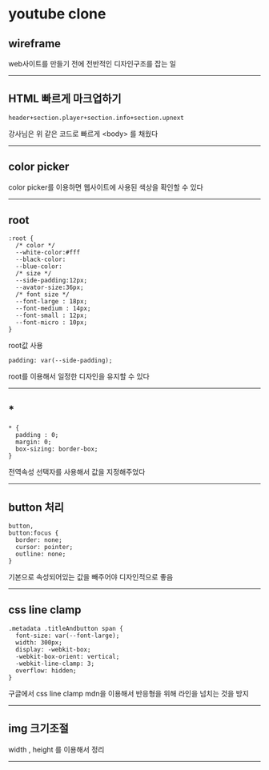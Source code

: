 # youtube clone

## wireframe
web사이트를 만들기 전에 전반적인 디자인구조를 잡는 일

***

## HTML 빠르게 마크업하기
```
header+section.player+section.info+section.upnext
```
강사님은 위 같은 코드로 빠르게 \<body> 를 채웠다  

***

## color picker
color picker를 이용하면 웹사이트에 사용된 색상을 확인할 수 있다 

***

## root
```
:root {
  /* color */
  --white-color:#fff
  --black-color:
  --blue-color:
  /* size */
  --side-padding:12px;
  --avator-size:36px;
  /* font size */
  --font-large : 18px;
  --font-medium : 14px;
  --font-small : 12px;
  --font-micro : 10px;
}
```
root값 사용
```
padding: var(--side-padding);
```
root를 이용해서 일정한 디자인을 유지할 수 있다

***

## *
```
* {
  padding : 0;
  margin: 0;
  box-sizing: border-box;
}
```
전역속성 선택자를 사용해서 값을 지정해주었다

***

## button 처리
```
button,
button:focus {
  border: none;
  cursor: pointer;
  outline: none;
}
```
기본으로 속성되어있는 값을 빼주어야 디자인적으로 좋음

***

## css line clamp
```
.metadata .titleAndbutton span {
  font-size: var(--font-large);
  width: 300px;
  display: -webkit-box;
  -webkit-box-orient: vertical;
  -webkit-line-clamp: 3;
  overflow: hidden;
}
```
구글에서 css line clamp mdn을 이용해서 반응형을 위해 라인을 넘치는 것을 방지

***

## img 크기조절
width , height 를 이용해서 정리

***


